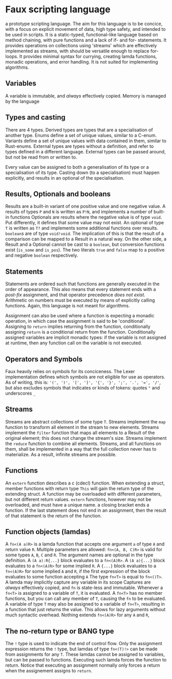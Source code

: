 # Faux scripting  language
a prototype scripting language.
The aim for this language is to be concice, with a focus on explicit movement of data, high type safety, and intended to be used in scripts.
It is a static-typed, functional-like language based on method chaining, with pure functions and a lack of if- and for- statements.
It provides operations on collections using 'streams' which are effectively implemented as streams, with should be versatile enough to replace for-loops.
It provides minimal syntax for currying, creating lamda functions, monadic operations, and error handling.
It is not suited for implementing algorithms.

## Variables
A variable is immutable, and _always_ effectively copied.
Memory is managed by the language

## Types and casting
There are 4 types.
Derived types are types that are a specialisation of another type.
Enums define a set of unique values, similar to a C-enum.
Variants define a set of unique values with data contained in them, similar to Rust-enums.
External types are types without a definition, and refer to types defined in a different language.
External types can be passed around, but not be read from or written to.

Every value can be assigned to both a generalisation of its type or a specialisation of its type.
Casting down (to a specialisation) must happen explicitly, and results in an optional of the specialisation.

## Results, Optionals and booleans
Results are a built-in variant of one positive value and one negative value.
A results of types `P` and `N` is written as `P!N`, and implements a number of built-in functions
Optionals are results where the negative value is of type `void`. Put differently, it defines that some value may not exist.
An optional of type `T` is written as `T?` and implements some additional functions over results.
`boolean`s are of type `void!void`.
The implication of this is that the result of a comparison can be mapped to a Result in a natural way.
On the other side, a Result and a Optional cannot be cast to a `boolean`, but conversion functions exist (`is_some` and `is_pos`).
The two literals `true` and `false` map to a positive and negative `boolean` respectively.

## Statements
Statements are ordered such that functions are generally executed in the order of appearance.
This also means that every statement ends with a _post-fix_ assignment, and that operator precedence _does not exist_.
Arithmetic on numbers must be executed by means of explicitly calling functions.
Again, this language is not meant for algorithms.

Assignment can also be used where a function is expecting a monadic operation, in which case the assignment is said to be 'conditional'.
Assigning to `return` implies returning from the function, conditionally assigning `return` is a conditional return from the function.
Conditionally assigned variables are implicit monadic types: if the variable is not assigned at runtime, then any function call on the variable is not executed.

## Operators and Symbols
Faux heavily relies on symbols for its conciceness.
The Lexer implementation defines which symbols are not eligible for use as operators.
As of writing, this is: `'(', ')', '[', ']', '{', '}', ';', '.', '=', '/'`, but also excludes symbols that indicates or kinds of tokens: quotes `"` and underscores `_`

## Streams
Streams are abstract collections of some type `T`.
Streams implement the `map` function to transform all element in the stream to new elements.
Streams implement the `filter` function that maps all elements to a Result of the original element; this does not change the stream's size.
Streams implement the `reduce` function to combine all elements.
Streams, and all functions on them, shall be implemented in a way that the full collection never has to materialize.
As a result, infinite streams are possible.

## Functions
An `extern` function describes a c (cdecl) function.
When extending a struct, member functions with return type `This` will gain the return type of the extending struct.
A function may be overloaded with different parameters, but not different return values.
`extern` functions, however may not be overloaded, and must have a unique name.
a closing bracket ends a function. If the last statement does not end in an assignment, then the result of that statement is the return of the function.

## Function objects (lamdas)
A `fn<(A a)R>` is a lamda function that accepts one argument `a` of type `A` and return value `R`. 
Multiple parameters are allowed: `fn<(A, B, C)R>` is valid for some types `A`, `B`, `C` and `R`.
The argument names are optional in the type definition.
A `(A a):R{...}` block evaluates to a `fn<(A)R>`.
A `(A a){...}` block evaluates to a `fn<(A)R>` for some implied `R`.
A `{...}` block evaluates to a `fn<(A)R>` for some implied `A` and `R`, if the first expression of the block evaluates to some function accepting `A`
The type `fn<T>` is equal to `fn<()T>`.
A lamda may implicitly capture any variable in its scope
Captures are _always_ effectively copied, and `fn` is state-less and immutable.
Whenever a `fn<T>` is assigned to a variable of `T`, it is evaluated.
A `fn<T>` has no member functions, but you can call any member of `T`, causing the `fn` to be evaluated.
A variable of type `T` may also be assigned to a variable of `fn<T>`, resulting in a function that just returns the value. This allows for lazy arguments without much syntactic overhead.
Nothing extends `fn<(A)R>` for any `A` and `R`,

## The no-return type or BANG type
The `!` type is used to indicate the end of control flow.
Only the assignment expression returns the `!` type, but lamdas of type `fn<(T)!>` can be made from assignments for any `T`.
These lamdas cannot be assigned to variables, but can be passed to functions.
Executing such lamda forces the function to return. 
Notice that executing an assignment normally only forces a return when the assignement assigns to `return`.
